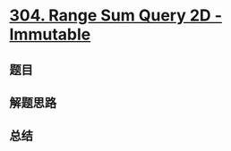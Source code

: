 # [304. Range Sum Query 2D - Immutable](https://leetcode.com/problems/range-sum-query-2d-immutable/)

## 题目


## 解题思路


## 总结


